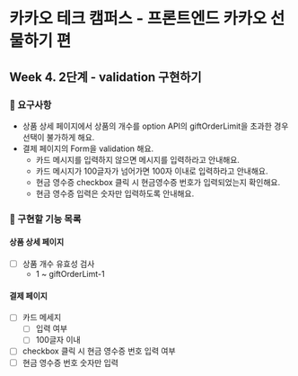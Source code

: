 # 카카오 테크 캠퍼스 - 프론트엔드 카카오 선물하기 편

## Week 4. 2단계 - validation 구현하기

### 📝 요구사항

- 상품 상세 페이지에서 상품의 개수를 option API의 giftOrderLimit을 초과한 경우 선택이 불가하게 해요.
- 결제 페이지의 Form을 validation 해요.
  - 카드 메시지를 입력하지 않으면 메시지를 입력하라고 안내해요.
  - 카드 메시지가 100글자가 넘어가면 100자 이내로 입력하라고 안내해요.
  - 현금 영수증 checkbox 클릭 시 현금영수증 번호가 입력되었는지 확인해요.
  - 현금 영수증 입력은 숫자만 입력하도록 안내해요.

### 🚀 구현할 기능 목록

#### 상품 상세 페이지

- [ ] 상품 개수 유효성 검사
  - 1 ~ giftOrderLimt-1

#### 결제 페이지

- [ ] 카드 메세지
  - [ ] 입력 여부
  - [ ] 100글자 이내
- [ ] checkbox 클릭 시 현금 영수증 번호 입력 여부
- [ ] 현금 영수증 번호 숫자만 입력
